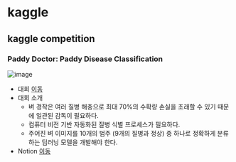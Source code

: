 # kaggle
kaggle competition
----
### Paddy Doctor: Paddy Disease Classification
![image](https://user-images.githubusercontent.com/10412752/188301248-2764c4e7-3fde-4c54-b3b2-23f1aa0fd50e.png)
* 대회 [이동](https://www.kaggle.com/competitions/paddy-disease-classification/overview)
* 대회 소개
  * 벼 경작은 여러 질병 해충으로 최대 70%의 수확량 손실을 초래할 수 있기 때문에 일관된 감독이 필요하다.
  * 컴퓨터 비전 기반 자동화된 질병 식별 프로세스가 필요하다.
  * 주어진 벼 이미지를 10개의 범주 (9개의 질병과 정상) 중 하나로 정확하게 분류하는 딥러닝 모델을 개발해야 한다.
* Notion [이동](https://hypnotic-canid-f79.notion.site/Paddy-Doctor-Paddy-Disease-Classification-be7b7399a39e439a9bd2fc4b1efddd35)
